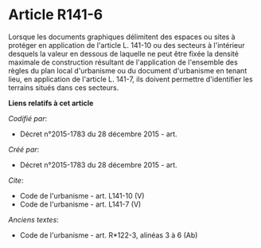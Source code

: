 # Article R141-6

Lorsque les documents graphiques délimitent des espaces ou sites à protéger en application de l'article L. 141-10 ou des
secteurs à l'intérieur desquels la valeur en dessous de laquelle ne peut être fixée la densité maximale de construction
résultant de l'application de l'ensemble des règles du plan local d'urbanisme ou du document d'urbanisme en tenant lieu, en
application de l'article L. 141-7, ils doivent permettre d'identifier les terrains situés dans ces secteurs.

**Liens relatifs à cet article**

_Codifié par_:

  - Décret n°2015-1783 du 28 décembre 2015 - art.

_Créé par_:

  - Décret n°2015-1783 du 28 décembre 2015 - art.

_Cite_:

  - Code de l'urbanisme - art. L141-10 (V)
  - Code de l'urbanisme - art. L141-7 (V)

_Anciens textes_:

  - Code de l'urbanisme - art. R*122-3, alinéas 3 à 6 (Ab)
